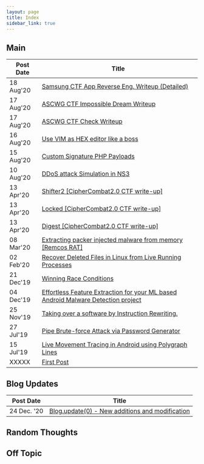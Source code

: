 ```yaml
---
layout: page
title: Index 
sidebar_link: true
---
```

## Main
<table id="tg-bP44D">
<thead>
  <tr>
    <th>Post Date </th>
    <th>Title</th>
  </tr>
</thead>
<tbody>
  <tr>
    <td>18 Aug'20</td>
    <td><a href="https://saket-upadhyay.github.io//2020/08/18/sstf-vault-wtireup.html" target="_blank" rel="noopener noreferrer">Samsung CTF App Reverse Eng. Writeup (Detailed)</a></td>
  </tr>
  <tr>
    <td>17 Aug'20</td>
    <td><a href="https://saket-upadhyay.github.io/2020/08/17/ascwg-impossible-dream.html" target="_blank" rel="noopener noreferrer">ASCWG CTF Impossible Dream Writeup</a></td>
  </tr>
  <tr>
    <td>17 Aug'20</td>
    <td><a href="https://saket-upadhyay.github.io/2020/08/17/ascwg-check.html" target="_blank" rel="noopener noreferrer">ASCWG CTF Check Writeup</a></td>
  </tr>
  <tr>
    <td>16 Aug'20</td>
    <td><a href="https://saket-upadhyay.github.io/2020/08/16/use-VIM-as-HEX-Editor.html" target="_blank" rel="noopener noreferrer">Use VIM as HEX editor like a boss</a></td>
  </tr>
  <tr>
    <td>15 Aug'20</td>
    <td><a href="https://saket-upadhyay.github.io/2020/08/15/Custom-Signature-PHP-Payloads.html" target="_blank" rel="noopener noreferrer">Custom Signature PHP Payloads</a></td>
  </tr>
  <tr>
    <td>10 Aug'20</td>
    <td><a href="https://saket-upadhyay.github.io/2020/08/10/DDoS-Simulation-in-NS3-C++.html" target="_blank" rel="noopener noreferrer">DDoS attack Simulation in NS3</a></td>
  </tr>
  <tr>
    <td>13 Apr'20</td>
    <td><a href="https://saket-upadhyay.github.io/2020/04/13/CipherCombat2-Shifter2.html" target="_blank" rel="noopener noreferrer">Shifter2 [CipherCombat2.0 CTF write-up]</a></td>
  </tr>
  <tr>
    <td>13 Apr'20</td>
    <td><a href="https://saket-upadhyay.github.io/2020/04/13/CipherCombat2-Locked.html" target="_blank" rel="noopener noreferrer">Locked [CipherCombat2.0 CTF write-up]</a></td>
  </tr>
  <tr>
    <td>13 Apr'20</td>
    <td><a href="https://saket-upadhyay.github.io/2020/04/13/CipherCombat2-Digest.html" target="_blank" rel="noopener noreferrer">Digest [CipherCombat2.0 CTF write-up]</a></td>
  </tr>
  <tr>
    <td>08 Mar'20</td>
    <td><a href="https://saket-upadhyay.github.io/2020/03/08/Extracting-packer-injected-malware.html" target="_blank" rel="noopener noreferrer">Extracting packer injected malware from memory [Remcos RAT]</a></td>
  </tr>
  <tr>
    <td>02 Feb'20</td>
    <td><a href="https://saket-upadhyay.github.io/2020/02/02/Recover-Deleted-Files-in-Linux.html" target="_blank" rel="noopener noreferrer">Recover Deleted Files in Linux from Live Running Processes</a></td>
  </tr>
  <tr>
    <td>21 Dec'19</td>
    <td><a href="https://saket-upadhyay.github.io/2019/12/21/Winning-Race-Conditions.html" target="_blank" rel="noopener noreferrer">Winning Race Conditions</a></td>
  </tr>
  <tr>
    <td>04 Dec'19</td>
    <td><a href="https://saket-upadhyay.github.io/2019/12/04/Effortless-Feature-Extraction.html" target="_blank" rel="noopener noreferrer">Effortless Feature Extraction for your ML based Android Malware Detection project</a></td>
  </tr>
  <tr>
    <td>25 Nov'19</td>
    <td><a href="https://saket-upadhyay.github.io/article/2019/11/25/Taking-over-a-software-by-Instruction-Rewriting.html" target="_blank" rel="noopener noreferrer">Taking over a software by Instruction Rewriting.</a></td>
  </tr>
  <tr>
    <td>27 Jul'19</td>
    <td><a href="https://saket-upadhyay.github.io/article/2019/07/27/Pipe-Brute-force-Attack-via-Password-Generator.html" target="_blank" rel="noopener noreferrer">Pipe Brute-force Attack via Password Generator</a></td>
  </tr>
  <tr>
    <td>15 Jul'19</td>
    <td><a href="https://saket-upadhyay.github.io/2019/07/15/Live-Movement-Tracing-in-Android-using-Polygraph-Lines.html" target="_blank" rel="noopener noreferrer">Live Movement Tracing in Android using Polygraph Lines</a></td>
  </tr>
  <tr>
    <td>XXXXX</td>
    <td><a href="https://saket-upadhyay.github.io/2000/01/01/First-Post.html" target="_blank" rel="noopener noreferrer">First Post</a></td>
  </tr>
</tbody>
</table>

## Blog Updates
<table>
<thead>
  <tr>
    <th>Post Date</th>
    <th>Title</th>
  </tr>
</thead>
<tbody>
  <tr>
    <td>24 Dec. '20</td>
    <td><a href="#">Blog.update(0) - New additions and modification</a></td>
  </tr>
</tbody>
</table>

## Random Thoughts

## Off Topic

